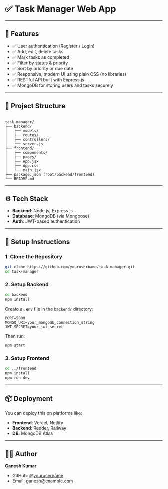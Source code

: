 
# ✅ Task Manager Web App

---

## 🚀 Features

- ✅ User authentication (Register / Login)
- ✅ Add, edit, delete tasks
- ✅ Mark tasks as completed
- ✅ Filter by status & priority
- ✅ Sort by priority or due date
- ✅ Responsive, modern UI using plain CSS (no libraries)
- ✅ RESTful API built with Express.js
- ✅ MongoDB for storing users and tasks securely

---

## 📁 Project Structure

```

task-manager/
├── backend/
│   ├── models/
│   ├── routes/
│   ├── controllers/
│   └── server.js
├── frontend/
│   ├── components/
│   ├── pages/
│   ├── App.jsx
│   ├── App.css
│   └── main.jsx
├── package.json (root/backend/frontend)
└── README.md

````

---

## ⚙️ Tech Stack
- **Backend**: Node.js, Express.js
- **Database**: MongoDB (via Mongoose)
- **Auth**: JWT-based authentication

---

## 🔧 Setup Instructions

### 1. Clone the Repository

```bash
git clone https://github.com/yourusername/task-manager.git
cd task-manager
````

### 2. Setup Backend

```bash
cd backend
npm install
```

Create a `.env` file in the `backend/` directory:

```env
PORT=5000
MONGO_URI=your_mongodb_connection_string
JWT_SECRET=your_jwt_secret
```

Then run:

```bash
npm start
```

### 3. Setup Frontend

```bash
cd ../frontend
npm install
npm run dev
```
---




## 📦 Deployment

You can deploy this on platforms like:

* **Frontend**: Vercel, Netlify
* **Backend**: Render, Railway
* **DB**: MongoDB Atlas

---


## 🧑‍💻 Author

**Ganesh Kumar**

* GitHub: [@yourusername](https://github.com/yourusername)
* Email: [ganesh@example.com](mailto:ganesh@example.com)


